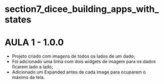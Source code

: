# section7_dicee_building_apps_with_states

# AULA 1 - 1.0.0
- Projeto criado com imagens de todos os lados de um dado;
- Foi adicionado uma linha com dois widgets de imagem para os dados ficarem lado a lado;
- Adicionado um Expanded antes de cada image para ocuparem o máximo da tela.